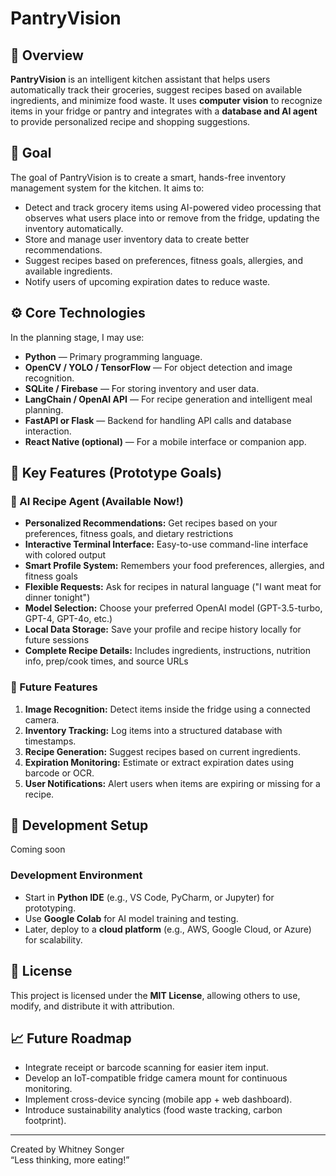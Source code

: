 # PantryVision

## 🧠 Overview
**PantryVision** is an intelligent kitchen assistant that helps users automatically track their groceries, suggest recipes based on available ingredients, and minimize food waste. It uses **computer vision** to recognize items in your fridge or pantry and integrates with a **database and AI agent** to provide personalized recipe and shopping suggestions.

## 🎯 Goal
The goal of PantryVision is to create a smart, hands-free inventory management system for the kitchen. It aims to:
- Detect and track grocery items using AI-powered video processing that observes what users place into or remove from the fridge, updating the inventory automatically.
- Store and manage user inventory data to create better recommendations.
- Suggest recipes based on preferences, fitness goals, allergies, and available ingredients.
- Notify users of upcoming expiration dates to reduce waste.

## ⚙️ Core Technologies
In the planning stage, I may use:
- **Python** — Primary programming language.
- **OpenCV / YOLO / TensorFlow** — For object detection and image recognition.
- **SQLite / Firebase** — For storing inventory and user data.
- **LangChain / OpenAI API** — For recipe generation and intelligent meal planning.
- **FastAPI or Flask** — Backend for handling API calls and database interaction.
- **React Native (optional)** — For a mobile interface or companion app.

## 🧩 Key Features (Prototype Goals)

### 🤖 AI Recipe Agent (Available Now!)
- **Personalized Recommendations:** Get recipes based on your preferences, fitness goals, and dietary restrictions
- **Interactive Terminal Interface:** Easy-to-use command-line interface with colored output
- **Smart Profile System:** Remembers your food preferences, allergies, and fitness goals
- **Flexible Requests:** Ask for recipes in natural language ("I want meat for dinner tonight")
- **Model Selection:** Choose your preferred OpenAI model (GPT-3.5-turbo, GPT-4, GPT-4o, etc.)
- **Local Data Storage:** Save your profile and recipe history locally for future sessions
- **Complete Recipe Details:** Includes ingredients, instructions, nutrition info, prep/cook times, and source URLs

### 🔮 Future Features
1. **Image Recognition:** Detect items inside the fridge using a connected camera.
2. **Inventory Tracking:** Log items into a structured database with timestamps.
3. **Recipe Generation:** Suggest recipes based on current ingredients.
4. **Expiration Monitoring:** Estimate or extract expiration dates using barcode or OCR.
5. **User Notifications:** Alert users when items are expiring or missing for a recipe.

## 🧰 Development Setup

Coming soon

### Development Environment
- Start in **Python IDE** (e.g., VS Code, PyCharm, or Jupyter) for prototyping.
- Use **Google Colab** for AI model training and testing.
- Later, deploy to a **cloud platform** (e.g., AWS, Google Cloud, or Azure) for scalability.

## 🔐 License
This project is licensed under the **MIT License**, allowing others to use, modify, and distribute it with attribution.

## 📈 Future Roadmap
- Integrate receipt or barcode scanning for easier item input.
- Develop an IoT-compatible fridge camera mount for continuous monitoring.
- Implement cross-device syncing (mobile app + web dashboard).
- Introduce sustainability analytics (food waste tracking, carbon footprint).

---

Created by Whitney Songer<br>
“Less thinking, more eating!”
